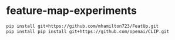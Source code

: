 # feature-map-experiments


```bash
pip install git+https://github.com/mhamilton723/FeatUp.git
pip install pip install git+https://github.com/openai/CLIP.git
```